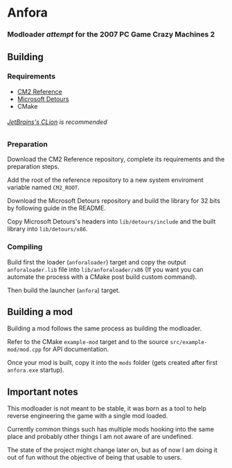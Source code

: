# Anfora
### Modloader *attempt* for the 2007 PC Game Crazy Machines 2

## Building

### Requirements
- [CM2 Reference](https://github.com/ItzTacosOfficial/CM2-Reference)
- [Microsoft Detours](https://github.com/microsoft/Detours/tree/4.0.1)
- CMake
###### [JetBrains's CLion](https://www.jetbrains.com/clion/) is recommended

### Preparation
Download the CM2 Reference repository, complete its requirements and the preparation steps.

Add the root of the reference repository to a new system enviroment variable named `CM2_ROOT`.

Download the Microsoft Detours repository and build the library for 32 bits by following guide in the README.

Copy Microsoft Detours's headers into `lib/detours/include` and the built library into `lib/detours/x86`.

### Compiling
Build first the loader (`anforaloader`) target and copy the output `anforaloader.lib` file into `lib/anforaloader/x86` (If you want you can automate the process with a CMake post build custom command).

Then build the launcher (`anfora`) target.

## Building a mod
Building a mod follows the same process as building the modloader.

Refer to the CMake `example-mod` target and to the source `src/example-mod/mod.cpp` for API documentation.

Once your mod is built, copy it into the `mods` folder (gets created after first `anfora.exe` startup).

## Important notes
This modloader is not meant to be stable, it was born as a tool to help reverse engineering the game with a single mod loaded.

Currently common things such has multiple mods hooking into the same place and probably other things I am not aware of are undefined.

The state of the project might change later on, but as of now I am doing it out of fun without the objective of being that usable to users.
